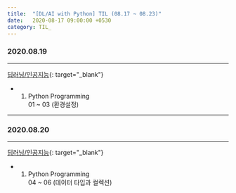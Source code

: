 ```yaml
---
title:  "[DL/AI with Python] TIL (08.17 ~ 08.23)"
date:   2020-08-17 09:00:00 +0530
category: TIL_  
---
```

### 2020.08.19
***  
[딥러닝/인공지능](https://business.fastcampus.co.kr/#){: target="_blank"}    
- 01. Python Programming  
  01 ~ 03 (환경설정)
  
***  

### 2020.08.20
***  
[딥러닝/인공지능](https://business.fastcampus.co.kr/#){: target="_blank"}    
- 01. Python Programming  
  04 ~ 06 (데이터 타입과 컬렉션)
  
  
